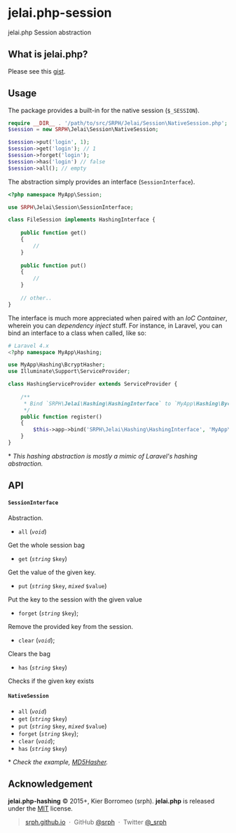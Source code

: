 # jelai.php-session

jelai.php Session abstraction

## What is jelai.php?

Please see this [gist](https://gist.github.com/srph/2e2d51d46dadfdbc38e3).

## Usage

The package provides a built-in for the native session (```$_SESSION```).

```php
require __DIR__ . '/path/to/src/SRPH/Jelai/Session\NativeSession.php';
$session = new SRPH\Jelai\Session\NativeSession;

$session->put('login', 1);
$session->get('login'); // 1
$session->forget('login');
$session->has('login') // false
$session->all(); // empty
```

The abstraction simply provides an interface (```SessionInterface```).

```php
<?php namespace MyApp\Session;

use SRPH\Jelai\Session\SessionInterface;

class FileSession implements HashingInterface {
	
	public function get()
	{
		//
	}
	
	public function put()
	{
		//
	}
	
	// other..
}
```

The interface is much more appreciated when paired with an *IoC Container*, wherein you can *dependency inject* stuff. For instance, in Laravel, you can bind an interface to a class when called, like so:

```php
# Laravel 4.x
<?php namespace MyApp\Hashing;

use MyApp\Hashing\BcryptHasher;
use Illuminate\Support\ServiceProvider;

class HashingServiceProvider extends ServiceProvider {
	
	/**
	 * Bind `SRPH\Jelai\Hashing\HashingInterface` to `MyApp\Hashing\BycryptHasher`
	 */
	public function register()
	{
		$this->app->bind('SRPH\Jelai\Hashing\HashingInterface', 'MyApp\Hashing\BycryptHasher');
	}
}
```

\* *This hashing abstraction is mostly a mimic of Laravel's hashing abstraction.*

## API

#### ```SessionInterface```

Abstraction.

- ```all``` (*```void```*)

Get the whole session bag 

- ```get``` (*```string```* ```$key```)

Get the value of the given key.

- ```put``` (*```string```* ```$key```, *```mixed```* ```$value```) 

Put the key to the session with the given value

- ```forget``` (*```string```* ```$key```);

Remove the provided key from the session.

- ```clear``` (*```void```*);

Clears the bag

- ```has``` (*```string```* ```$key```)

Checks if the given key exists

 
#### ```NativeSession```

- ```all``` (*```void```*)
- ```get``` (*```string```* ```$key```)
- ```put``` (*```string```* ```$key```, *```mixed```* ```$value```) 
- ```forget``` (*```string```* ```$key```);
- ```clear``` (*```void```*);
- ```has``` (*```string```* ```$key```)

\* *Check the example, [MD5Hasher](https://github.com/srph/jelai.php-hashing/blob/master/src/SRPH/Jelai/Hashing/MD5Hasher.php).*

## Acknowledgement

**jelai.php-hashing** © 2015+, Kier Borromeo (srph). **jelai.php** is released under the [MIT](mit-license.org) license.

> [srph.github.io](http://srph.github.io) &nbsp;&middot;&nbsp;
> GitHub [@srph](https://github.com/srph) &nbsp;&middot;&nbsp;
> Twitter [@_srph](https://twitter.com/_srph)
